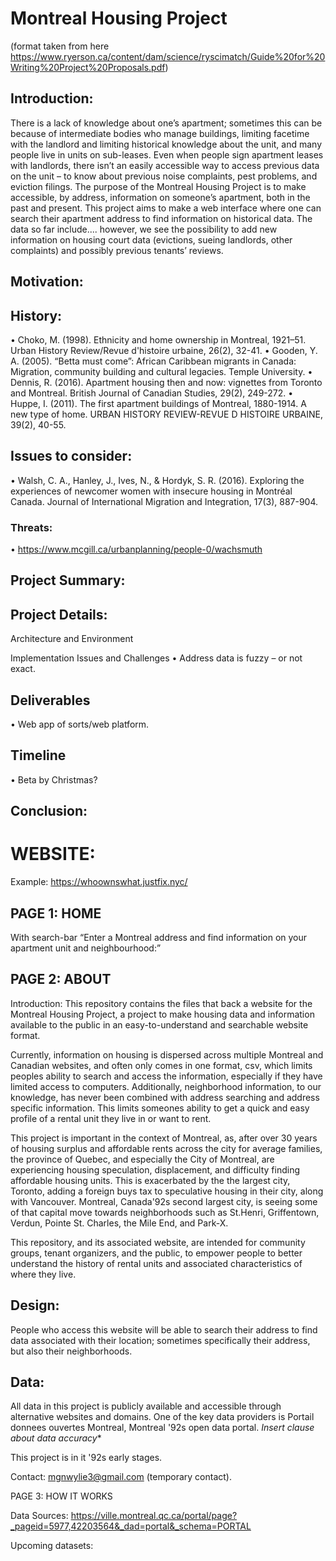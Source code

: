 # Montreal Housing Project

(format taken from here https://www.ryerson.ca/content/dam/science/ryscimatch/Guide%20for%20Writing%20Project%20Proposals.pdf)

## Introduction:
There is a lack of knowledge about one’s apartment; sometimes this can be because of intermediate bodies who manage buildings, limiting facetime with the landlord and limiting historical knowledge about the unit, and many people live in units on sub-leases. Even when people sign apartment leases with landlords, there isn’t an easily accessible way to access previous data on the unit – to know about previous noise complaints, pest problems, and eviction filings.
The purpose of the Montreal Housing Project is to make accessible, by address, information on someone’s apartment, both in the past and present.
This project aims to make a web interface where one can search their apartment address to find information on historical data. The data so far include.... however, we see the possibility to add new information on housing court data (evictions, sueing landlords, other complaints) and possibly previous tenants’ reviews.

## Motivation:

## History:
•	Choko, M. (1998). Ethnicity and home ownership in Montreal, 1921–51. Urban History Review/Revue d'histoire urbaine, 26(2), 32-41.
•	Gooden, Y. A. (2005). “Betta must come”: African Caribbean migrants in Canada: Migration, community building and cultural legacies. Temple University.
•	Dennis, R. (2016). Apartment housing then and now: vignettes from Toronto and Montreal. British Journal of Canadian Studies, 29(2), 249-272.
•	Huppe, I. (2011). The first apartment buildings of Montreal, 1880-1914. A new type of home. URBAN HISTORY REVIEW-REVUE D HISTOIRE URBAINE, 39(2), 40-55.

## Issues to consider:
•	Walsh, C. A., Hanley, J., Ives, N., & Hordyk, S. R. (2016). Exploring the experiences of newcomer women with insecure housing in Montréal Canada. Journal of International Migration and Integration, 17(3), 887-904.

### Threats:
•	https://www.mcgill.ca/urbanplanning/people-0/wachsmuth

## Project Summary:

## Project Details:

Architecture and Environment

Implementation Issues and Challenges
•	Address data is fuzzy – or not exact.

## Deliverables
•	Web app of sorts/web platform.

## Timeline
•	Beta by Christmas?

## Conclusion:


# WEBSITE:
Example: https://whoownswhat.justfix.nyc/

## PAGE 1: HOME
With search-bar
“Enter a Montreal address and find information on your apartment unit and neighbourhood:”


## PAGE 2: ABOUT
Introduction:
This repository contains the files that back a website for the Montreal Housing Project, a project to make housing data and information available to the public in an easy-to-understand and searchable website format.

Currently, information on housing is dispersed across multiple Montreal and Canadian websites, and often only comes in one format, csv, which limits peoples ability to search and access the information, especially if they have limited access to computers. Additionally, neighborhood information, to our knowledge, has never been combined with address searching and address specific information. This limits someones ability to get a quick and easy profile of a rental unit they live in or want to rent.

This project is important in the context of Montreal, as, after over 30 years of housing surplus and affordable rents across the city for average families, the province of Quebec, and especially the City of Montreal, are experiencing housing speculation, displacement, and difficulty finding affordable housing units. This is exacerbated by the the largest city, Toronto, adding a foreign buys tax to speculative housing in their city, along with Vancouver. Montreal, Canada\'92s second largest city, is seeing some of that capital move towards neighborhoods such as St.Henri, Griffentown, Verdun, Pointe St. Charles, the Mile End, and Park-X.

This repository, and its associated website, are intended for community groups, tenant organizers, and the public, to empower people to better understand the history of rental units and associated characteristics of where they live.

## Design:
People who access this website will be able to search their address to find data associated with their location; sometimes specifically their address, but also their neighborhoods.

## Data:
All data in this project is publicly available and accessible through alternative websites and domains. One of the key data providers is Portail donnees ouvertes Montreal, Montreal '92s open data portal.
*Insert clause about data accuracy**

This project is in it '92s early stages.

Contact: mgnwylie3@gmail.com (temporary contact).



PAGE 3: HOW IT WORKS

Data Sources:
https://ville.montreal.qc.ca/portal/page?_pageid=5977,42203564&_dad=portal&_schema=PORTAL

Upcoming datasets:
